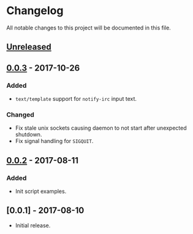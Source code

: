 # Changelog
All notable changes to this project will be documented in this file.

## [Unreleased]

## [0.0.3] - 2017-10-26
### Added
- `text/template` support for `notify-irc` input text.

### Changed
- Fix stale unix sockets causing daemon to not start after unexpected shutdown.
- Fix signal handling for `SIGQUIT`.

## [0.0.2] - 2017-08-11
### Added
- Init script examples.

## [0.0.1] - 2017-08-10

- Initial release.

[Unreleased]: https://github.com/lrstanley/nagios-notify-irc/compare/v0.0.3...HEAD
[0.0.3]: https://github.com/lrstanley/nagios-notify-irc/compare/v0.0.2...v0.0.3
[0.0.2]: https://github.com/lrstanley/nagios-notify-irc/compare/v0.0.1...v0.0.2
